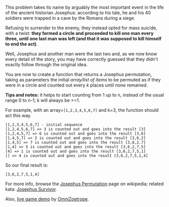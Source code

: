 This problem takes its name by arguably the most important event in the life of the ancient historian Josephus: according to his tale, he and his 40 soldiers were trapped in a cave by the Romans during a siege.

Refusing to surrender to the enemy, they instead opted for mass suicide, with a twist: **they formed a circle and proceeded to kill one man every three, until one last man was left (and that it was supposed to kill himself to end the act)**.

Well, Josephus and another man were the last two and, as we now know every detail of the story, you may have correctly guessed that they didn't exactly follow through the original idea.

You are now to create a function that returns a Josephus permutation, taking as parameters the initial *array/list of items* to be permuted as if they were in a circle and counted out every *k* places until none remained.

**Tips and notes:** it helps to start counting from 1 up to n, instead of the usual range 0 to n-1; k will always be >=1.

For example, with an array=`[1,2,3,4,5,6,7]` and k=3, the function should act this way.
```
[1,2,3,4,5,6,7] - initial sequence
[1,2,4,5,6,7] => 3 is counted out and goes into the result [3]
[1,2,4,5,7] => 6 is counted out and goes into the result [3,6]
[1,4,5,7] => 2 is counted out and goes into the result [3,6,2]
[1,4,5] => 7 is counted out and goes into the result [3,6,2,7]
[1,4] => 5 is counted out and goes into the result [3,6,2,7,5]
[4] => 1 is counted out and goes into the result [3,6,2,7,5,1]
[] => 4 is counted out and goes into the result [3,6,2,7,5,1,4]
```
So our final result is:
```
[3,6,2,7,5,1,4]
```
For more info, browse the <a href="http://en.wikipedia.org/wiki/Josephus_problem" target="_blank">Josephus Permutation</a> page on wikipedia; related kata: <a href="http://www.codewars.com/kata/josephus-survivor" target="_blank" title="Josephus sequence - last element">Josephus Survivor</a>.

Also, [live game demo](https://iguacel.github.io/josephus/) by [OmniZoetrope](https://www.codewars.com/users/OmniZoetrope).